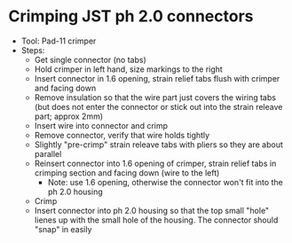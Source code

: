 # Crimping JST ph 2.0 connectors

* Tool: Pad-11 crimper
* Steps:
    * Get single connector (no tabs)
    * Hold crimper in left hand, size markings to the right
    * Insert connector in 1.6 opening, strain relief tabs flush with crimper and facing down
    * Remove insulation so that the wire part just covers the wiring tabs (but does not enter the connector or stick out into the strain releave part; approx 2mm)
    * Insert wire into connector and crimp
    * Remove connector, verify that wire holds tightly
    * Slightly "pre-crimp" strain releave tabs with pliers so they are about parallel
    * Reinsert connector into 1.6 opening of crimper, strain relief tabs in crimping section and facing down (wire to the left)
      * Note: use 1.6 opening, otherwise the connector won't fit into the ph 2.0 housing
    * Crimp
    * Insert connector into ph 2.0 housing so that the top small "hole" lienes up with the small hole of the housing. The connector should "snap" in easily